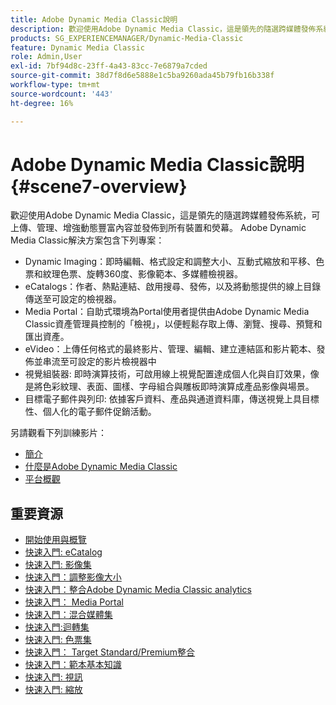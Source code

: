 ```yaml
---
title: Adobe Dynamic Media Classic說明
description: 歡迎使用Adobe Dynamic Media Classic，這是領先的隨選跨媒體發佈系統，可上傳、管理、增強動態豐富內容並發佈到所有裝置和熒幕。
products: SG_EXPERIENCEMANAGER/Dynamic-Media-Classic
feature: Dynamic Media Classic
role: Admin,User
exl-id: 7bf94d8c-23ff-4a43-83cc-7e6879a7cded
source-git-commit: 38d7f8d6e5888e1c5ba9260ada45b79fb16b338f
workflow-type: tm+mt
source-wordcount: '443'
ht-degree: 16%

---
```


# Adobe Dynamic Media Classic說明 {#scene7-overview}

歡迎使用Adobe Dynamic Media Classic，這是領先的隨選跨媒體發佈系統，可上傳、管理、增強動態豐富內容並發佈到所有裝置和熒幕。 Adobe Dynamic Media Classic解決方案包含下列專案：

* Dynamic Imaging：即時編輯、格式設定和調整大小、互動式縮放和平移、色票和紋理色票、旋轉360度、影像範本、多媒體檢視器。
* eCatalogs：作者、熱點連結、啟用搜尋、發佈，以及將動態提供的線上目錄傳送至可設定的檢視器。
* Media Portal：自助式環境為Portal使用者提供由Adobe Dynamic Media Classic資產管理員控制的「檢視」，以便輕鬆存取上傳、瀏覽、搜尋、預覽和匯出資產。
* eVideo：上傳任何格式的最終影片、管理、編輯、建立連結區和影片範本、發佈並串流至可設定的影片檢視器中
* 視覺組裝器: 即時演算技術，可啟用線上視覺配置達成個人化與自訂效果，像是將色彩紋理、表面、圖樣、字母組合與雕板即時演算成產品影像與場景。
* 目標電子郵件與列印: 依據客戶資料、產品與通道資料庫，傳送視覺上具目標性、個人化的電子郵件促銷活動。

另請觀看下列訓練影片：

* [簡介](https://s7d5.scene7.com/s7viewers/html5/VideoViewer.html?videoserverurl=https://s7d5.scene7.com/is/content/&amp;emailurl=https://s7d5.scene7.com/s7/emailFriend&amp;serverUrl=https://s7d5.scene7.com/is/image/&amp;config=Scene7SharedAssets/Universal_HTML5_Video&amp;contenturl=https://s7d5.scene7.com/skins/&amp;asset=S7tutorials/570_Introduction_converted%20renamed_Getting%20Started-AVS)
* [什麼是Adobe Dynamic Media Classic](https://s7d5.scene7.com/s7viewers/html5/VideoViewer.html?videoserverurl=https://s7d5.scene7.com/is/content/&amp;emailurl=https://s7d5.scene7.com/s7/emailFriend&amp;serverUrl=https://s7d5.scene7.com/is/image/&amp;config=Scene7SharedAssets/Universal_HTML5_Video&amp;contenturl=https://s7d5.scene7.com/skins/&amp;asset=S7tutorials/577_What%20is%20Scene7_converted%20renamed_Getting%20Started-AVS)
* [平台概觀](https://s7d5.scene7.com/s7viewers/html5/VideoViewer.html?videoserverurl=https://s7d5.scene7.com/is/content/&amp;emailurl=https://s7d5.scene7.com/s7/emailFriend&amp;serverUrl=https://s7d5.scene7.com/is/image/&amp;config=Scene7SharedAssets/Universal_HTML5_Video&amp;contenturl=https://s7d5.scene7.com/skins/&amp;asset=S7tutorials/572_Platform%20Overview_converted%20renamed_Getting%20Started-AVS)

## 重要資源

* [開始使用與概覽](/help/using/dmc-platform-overview.md)
* [快速入門: eCatalog](/help/using/quick-start-ecatalog.md)
* [快速入門: 影像集](/help/using/quick-start-image-sets.md)
* [快速入門：調整影像大小](/help/using/quick-start-image-sizing.md)
* [快速入門：整合Adobe Dynamic Media Classic analytics](/help/using/quick-start-integrating-dmc-analytics.md)
* [快速入門： Media Portal](/help/using/quick-start-media-portal-administration.md)
* [快速入門：混合媒體集](/help/using/quick-start-mixed-media-sets.md)
* [快速入門:迴轉集](/help/using/quick-start-spin-sets.md)
* [快速入門: 色票集](/help/using/quick-start-swatch-sets.md)
* [快速入門： Target Standard/Premium整合](/help/using/quick-start-target-integration.md)
* [快速入門：範本基本知識](/help/using/quick-start-template-basics.md)
* [快速入門: 視訊](/help/using/quick-start-video.md)
* [快速入門: 縮放](/help/using/quick-start-zoom.md)
